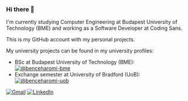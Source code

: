 ### Hi there 🚀

I'm currently studying Computer Engineering at Budapest University of Technology (BME) and working as a Software Developer at Coding Sans.

This is my GitHub account with my personal projects.

My university projects can be found in my university profiles:
* BSc at Budapest University of Technology (BME):\
  [![@benceharomi-bme](https://img.shields.io/badge/benceharomi--bme-313131?style=for-the-badge&logo=github&logoColor=white)](https://github.com/benceharomi-bme) 
* Exchange semester at University of Bradford (UoB):\
  [![@benceharomi-uob](https://img.shields.io/badge/benceharomi--uob-313131?style=for-the-badge&logo=github&logoColor=white)](https://github.com/benceharomi-uob)


[![Gmail](https://img.shields.io/badge/Gmail-313131?style=for-the-badge&logo=gmail&logoColor=red)](mailto:bence.haromi@gmail.com)
[![LinkedIn](https://img.shields.io/badge/LinkedIn-313131?style=for-the-badge&logo=linkedin&logoColor=blue)](https://www.linkedin.com/in/benceharomi/)
